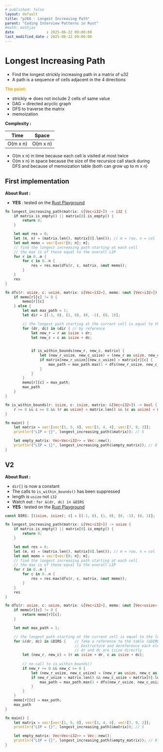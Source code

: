 ```yaml
---
# published: false
layout: default
title: "p268 - Longest Increasing Path"
parent: "Coding Interview Patterns in Rust"
#math: mathjax
date               : 2025-06-22 09:00:00
last_modified_date : 2025-06-22 09:00:00
---
```


# Longest Increasing Path

* Find the longest strickly increasing path in a matrix of u32
* A path is a sequence of cells adjacent in the 4 directions

<span style="color:orange"><b>The point:</b></span>

* strickly => does not include 2 cells of same value
* DAG = directed acyclic graph
* DFS to traverse the matrix
* memoization


**Complexity :**

| Time        | Space        |
|-------------|--------------|
| O(m x n)    | O(m x n)     |

* O(m x n) in time because each cell is visited at most twice
* O(m x n) in space because the size of the recursice call stack during DFS and because of memoization table (both can grow up to m x n) 









<!-- <span style="color:red"><b>TODO : </b></span> 
* Add comments in code -->


<!-- * <span style="color:lime"><b>Preferred solution?</b></span>      -->



## First implementation

**About Rust :**
* **YES** : tested on the [Rust Playground](https://play.rust-lang.org/)


```rust
fn longest_increasing_path(matrix: &[Vec<i32>]) -> i32 {
    if matrix.is_empty() || matrix[0].is_empty() {
        return 0;
    }

    let mut res = 0;
    let (m, n) = (matrix.len(), matrix[0].len()); // m = row, n = col
    let mut memo = vec![vec![0; n]; m];
    // find the longest increasing path starting at each cell
    // the max is of these equal to the overall LIP
    for r in 0..m {
        for c in 0..n {
            res = res.max(dfs(r, c, matrix, &mut memo));
        }
    }
    res
}

fn dfs(r: usize, c: usize, matrix: &[Vec<i32>], memo: &mut [Vec<i32>]) -> i32 {
    if memo[r][c] != 0 {
        memo[r][c]
    } else {
        let mut max_path = 1;
        let dir = [(-1, 0), (1, 0), (0, -1), (0, 1)];

        // the longest path starting at the current cell is equal to the longest path of its larger neighboring cells plus 1
        for (dr, dc) in &dir { // by reference
            let new_r = r as isize + dr;
            let new_c = c as isize + dc;
            

            if is_within_bounds(new_r, new_c, matrix) {
                let (new_r_usize, new_c_usize) = (new_r as usize, new_c as usize);
                if matrix[new_r_usize][new_c_usize] > matrix[r][c] {
                    max_path = max_path.max(1 + dfs(new_r_usize, new_c_usize, matrix, memo));
                }
            }
        }
        memo[r][c] = max_path;
        max_path
    }
}

fn is_within_bounds(r: isize, c: isize, matrix: &[Vec<i32>]) -> bool {
    r >= 0 && c >= 0 && (r as usize) < matrix.len() && (c as usize) < matrix[0].len()
}

fn main() {
    let matrix = vec![vec![1, 5, 8], vec![3, 4, 4], vec![7, 9, 2]];
    println!("LIP = {}", longest_increasing_path(&matrix)); // 5

    let empty_matrix: Vec<Vec<i32>> = Vec::new();
    println!("LIP = {}", longest_increasing_path(&empty_matrix)); // 0
}
```

## V2


**About Rust :**
* ``dir[]`` is now a constant
* The calls to ``is_within_bounds()`` has been suppressed  
* length is `usize` not `i32`
* Watch out : `for &(dr, dc) in &DIRS`
* **YES** : tested on the [Rust Playground](https://play.rust-lang.org/)


```rust
const DIRS: [(isize, isize); 4] = [(-1, 0), (1, 0), (0, -1), (0, 1)];

fn longest_increasing_path(matrix: &[Vec<i32>]) -> usize {
    if matrix.is_empty() || matrix[0].is_empty() {
        return 0;
    }

    let mut res = 0;
    let (m, n) = (matrix.len(), matrix[0].len()); // m = row, n = col
    let mut memo = vec![vec![0; n]; m];
    // find the longest increasing path starting at each cell
    // the max is of these equal to the overall LIP
    for r in 0..m {
        for c in 0..n {
            res = res.max(dfs(r, c, matrix, &mut memo));
        }
    }
    res
}

fn dfs(r: usize, c: usize, matrix: &[Vec<i32>], memo: &mut [Vec<usize>]) -> usize {
    if memo[r][c] != 0 {
        return memo[r][c];
    } 

    let mut max_path = 1;

    // the longest path starting at the current cell is equal to the longest path of its larger neighboring cells plus 1
    for &(dr, dc) in &DIRS {    // Take a reference to the table (&DIRECTIONS)
                                // Destructure and dereference each element (&(dr, dc))
                                // dr and dc are isize directly
        let (new_r, new_c) = (r as isize + dr, c as isize + dc);
        
        // no call to is_within_bounds()
        if new_r >= 0 && new_c >= 0 {
            let (new_r_usize, new_c_usize) = (new_r as usize, new_c as usize);
            if new_r_usize < matrix.len() && new_c_usize < matrix[0].len() && matrix[new_r_usize][new_c_usize] > matrix[r][c] {
                max_path = max_path.max(1 + dfs(new_r_usize, new_c_usize, matrix, memo));
            }
        }
    }
    memo[r][c] = max_path;
    max_path
}

fn main() {
    let matrix = vec![vec![1, 5, 8], vec![3, 4, 4], vec![7, 9, 2]];
    println!("LIP = {}", longest_increasing_path(&matrix)); // 5

    let empty_matrix: Vec<Vec<i32>> = Vec::new();
    println!("LIP = {}", longest_increasing_path(&empty_matrix)); // 0
}
```
